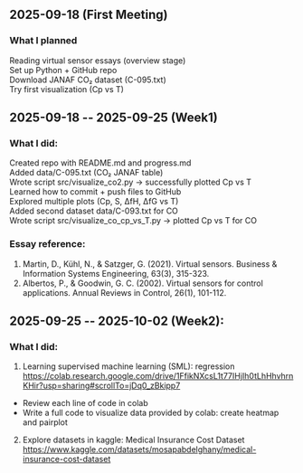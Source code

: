 ## 2025-09-18 (First Meeting)
### What I planned
Reading virtual sensor essays (overview stage) \
Set up Python + GitHub repo \
Download JANAF CO₂ dataset (C-095.txt) \
Try first visualization (Cp vs T) 

## 2025-09-18 -- 2025-09-25 (Week1)
### What I did:
Created repo with README.md and progress.md \
Added data/C-095.txt (CO₂ JANAF table) \
Wrote script src/visualize_co2.py → successfully plotted Cp vs T \
Learned how to commit + push files to GitHub \
Explored multiple plots (Cp, S, ΔfH, ΔfG vs T) \
Added second dataset data/C-093.txt for CO \
Wrote script src/visualize_co_cp_vs_T.py → plotted Cp vs T for CO

### Essay reference:
1. Martin, D., Kühl, N., & Satzger, G. (2021). Virtual sensors. Business & Information Systems Engineering, 63(3), 315-323.
2. Albertos, P., & Goodwin, G. C. (2002). Virtual sensors for control applications. Annual Reviews in Control, 26(1), 101-112.

## 2025-09-25 -- 2025-10-02 (Week2):
### What I did:
1. Learning supervised machine learning (SML): regression \
https://colab.research.google.com/drive/1FfikNXcsL1t77IHjIh0tLhHhvhrnKHir?usp=sharing#scrollTo=jDq0_zBkipp7 
- Review each line of code in colab
- Write a full code to visualize data provided by colab: create heatmap and pairplot 

2. Explore datasets in kaggle: Medical Insurance Cost Dataset \
https://www.kaggle.com/datasets/mosapabdelghany/medical-insurance-cost-dataset



